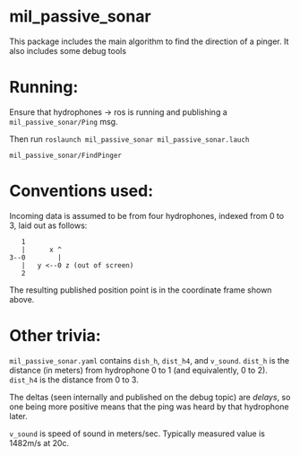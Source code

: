 # mil_passive_sonar
This package includes the main algorithm to find the direction of a pinger. It also includes some debug tools

# Running:
Ensure that hydrophones -> ros is running and publishing a `mil_passive_sonar/Ping` msg.

Then run `roslaunch mil_passive_sonar mil_passive_sonar.lauch`

`mil_passive_sonar/FindPinger`

# Conventions used:

Incoming data is assumed to be from four hydrophones, indexed from 0 to 3,
laid out as follows:

       1
       |      x ^
    3--0        |
       |   y <--0 z (out of screen)
       2

The resulting published position point is in the coordinate frame shown above.

# Other trivia:

`mil_passive_sonar.yaml` contains `dish_h`, `dist_h4`, and `v_sound`.
`dist_h` is the distance (in meters) from hydrophone 0 to 1 (and
equivalently, 0 to 2). `dist_h4` is the distance from 0 to 3.

The deltas (seen internally and published on the debug topic) are _delays_, so
one being more positive means that the ping was heard by that hydrophone
later.

`v_sound` is speed of sound in meters/sec. Typically measured value is 1482m/s at 20c.
